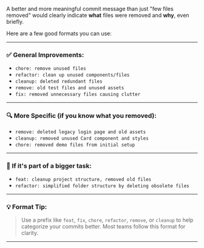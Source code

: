 A better and more meaningful commit message than just "few files removed" would clearly indicate **what** files were removed and **why**, even briefly.

Here are a few good formats you can use:

---

### ✅ General Improvements:

* `chore: remove unused files`
* `refactor: clean up unused components/files`
* `cleanup: deleted redundant files`
* `remove: old test files and unused assets`
* `fix: removed unnecessary files causing clutter`

---

### 🔍 More Specific (if you know what you removed):

* `remove: deleted legacy login page and old assets`
* `cleanup: removed unused Card component and styles`
* `chore: removed demo files from initial setup`

---

### 📌 If it's part of a bigger task:

* `feat: cleanup project structure, removed old files`
* `refactor: simplified folder structure by deleting obsolete files`

---

### 💡 Format Tip:

> Use a prefix like `feat`, `fix`, `chore`, `refactor`, `remove`, or `cleanup` to help categorize your commits better. Most teams follow this format for clarity.

---

